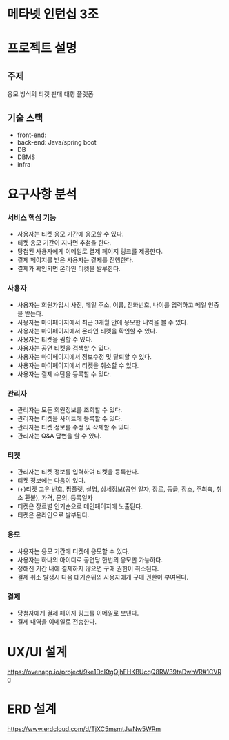 # 메타넷 인턴십 3조

# 프로젝트 설명
## 주제
응모 방식의 티켓 판매 대행 플랫폼

## 기술 스택
- front-end:
- back-end: Java/spring boot
- DB
- DBMS
- infra

# 요구사항 분석
### 서비스 핵심 기능
  - 사용자는 티켓 응모 기간에 응모할 수 있다.
  - 티켓 응모 기간이 지나면 추첨을 한다.
  - 당첨된 사용자에게 이메일로 결제 페이지 링크를 제공한다.
  - 결제 페이지를 받은 사용자는 결제를 진행한다.
  - 결제가 확인되면 온라인 티켓을 발부한다.

### 사용자
  - 사용자는 회원가입시 사진, 메일 주소, 이름, 전화번호, 나이를 입력하고 메일 인증을 받는다.
  - 사용자는 마이페이지에서 최근 3개월 안에 응모한 내역을 볼 수 있다.
  - 사용자는 마이페이지에서 온라인 티켓을 확인할 수 있다.
  - 사용자는 티켓을 찜할 수 있다.
  - 사용자는 공연 티켓을 검색할 수 있다.
  - 사용자는 마이페이지에서 정보수정 및 탈퇴할 수 있다.
  - 사용자는 마이페이지에서 티켓을 취소할 수 있다.
  - 사용자는 결제 수단을 등록할 수 있다.

### 관리자
  - 관리자는 모든 회원정보를 조회할 수 있다.
  - 관리자는 티켓을 사이트에 등록할 수 있다.
  - 관리자는 티켓 정보를 수정 및 삭제할 수 있다.
  - 관리자는 Q&A 답변을 할 수 있다.

### 티켓
  - 관리자는 티켓 정보를 입력하여 티켓을 등록한다.
  - 티켓 정보에는 다음이 있다.
  - (+)티켓 고유 번호, 팜플렛, 설명, 상세정보(공연 일자, 장르, 등급, 장소, 주최측, 취소 환불), 가격, 문의, 등록일자
  - 티켓은 장르별 인기순으로 메인페이지에 노출된다.
  - 티켓은 온라인으로 발부된다.

### 응모
  - 사용자는 응모 기간에 티켓에 응모할 수 있다.
  - 사용자는 하나의 아이디로 공연당 한번의 응모만 가능하다.
  - 정해진 기간 내에 결제하지 않으면 구매 권한이 취소된다.
  - 결제 취소 발생시 다음 대기순위의 사용자에게 구매 권한이 부여된다.

### 결제
  - 당첨자에게 결제 페이지 링크를 이메일로 보낸다.
  - 결제 내역을 이메일로 전송한다.

# UX/UI 설계
https://ovenapp.io/project/9ke1DcKtgQjhFHKBUcqQ8RW39taDwhVR#1CVRg

# ERD 설계
https://www.erdcloud.com/d/TjXC5msmtJwNw5WRm
